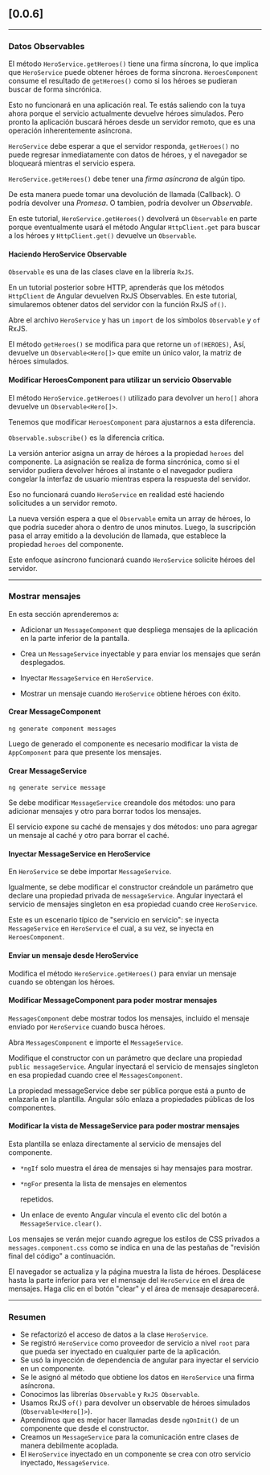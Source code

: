 ## [0.0.6]

----

### Datos Observables
El método `HeroService.getHeroes()` tiene una firma síncrona, lo que implica que `HeroService` puede obtener héroes de forma síncrona. `HeroesComponent` consume el resultado de `getHeroes()` como si los héroes se pudieran buscar de forma sincrónica.

Esto no funcionará en una aplicación real. Te estás saliendo con la tuya ahora porque el servicio actualmente devuelve héroes simulados. Pero pronto la aplicación buscará héroes desde un servidor remoto, que es una operación inherentemente asíncrona.

`HeroService` debe esperar a que el servidor responda, `getHeroes()` no puede regresar inmediatamente con datos de héroes, y el navegador se bloqueará mientras el servicio espera.

`HeroService.getHeroes()` debe tener una *firma asíncrona* de algún tipo.

De esta manera puede tomar una devolución de llamada (Callback). O podría devolver una *Promesa*. O tambien, podría devolver un *Observable*.

En este tutorial, `HeroService.getHeroes()` devolverá un `Observable` en parte porque eventualmente usará el método Angular `HttpClient.get` para buscar a los héroes y `HttpClient.get()` devuelve un `Observable`.

#### Haciendo HeroService Observable
`Observable` es una de las clases clave en la librería `RxJS`.

En un tutorial posterior sobre HTTP, aprenderás que los métodos `HttpClient` de Angular devuelven RxJS Observables. En este tutorial, simularemos obtener datos del servidor con la función RxJS `of()`.

Abre el archivo `HeroService` y has un `import` de los símbolos `Observable` y `of` RxJS.

El método `getHeroes()` se modifica para que retorne un `of(HEROES)`, Así, devuelve un `Observable<Hero[]>` que emite un único valor, la matriz de héroes simulados.

#### Modificar HeroesComponent para utilizar un servicio Observable
El método `HeroService.getHeroes()` utilizado para devolver un `hero[]` ahora devuelve un `Observable<Hero[]>`.

Tenemos que modificar `HeroesComponent` para ajustarnos a esta diferencia.

`Observable.subscribe()` es la diferencia crítica.

La versión anterior asigna un array de héroes a la propiedad `heroes` del componente. La asignación se realiza de forma sincrónica, como si el servidor pudiera devolver héroes al instante o el navegador pudiera congelar la interfaz de usuario mientras espera la respuesta del servidor.

Eso no funcionará cuando `HeroService` en realidad esté haciendo solicitudes a un servidor remoto.

La nueva versión espera a que el `Observable` emita un array de héroes, lo que podría suceder ahora o dentro de unos minutos. Luego, la suscripción pasa el array emitido a la devolución de llamada, que establece la propiedad `heroes` del componente.

Este enfoque asíncrono funcionará cuando `HeroService` solicite héroes del servidor.

----

### Mostrar mensajes
En esta sección aprenderemos a:

* Adicionar un `MessageComponent` que despliega mensajes de la aplicación en la parte inferior de la pantalla.

* Crea un `MessageService` inyectable y para enviar los mensajes que serán desplegados.

* Inyectar `MessageService` en `HeroService`.

* Mostrar un mensaje cuando `HeroService` obtiene héroes con éxito.

#### Crear MessageComponent

`ng generate component messages`

Luego de generado el componente es necesario modificar la vista de `AppComponent` para que presente los mensajes.

#### Crear MessageService

`ng generate service message`

Se debe modificar `MessageService` creandole dos métodos: uno para adicionar mensajes y otro para borrar todos los mensajes.

El servicio expone su caché de mensajes y dos métodos: uno para agregar un mensaje al caché y otro para borrar el caché.

#### Inyectar MessageService en HeroService
En `HeroService` se debe importar `MessageService`.

Igualmente, se debe modificar el constructor creándole un parámetro que declare una propiedad privada de `messageService`. Angular inyectará el servicio de mensajes singleton en esa propiedad cuando cree `HeroService`.

Este es un escenario típico de "servicio en servicio": se inyecta `MessageService` en `HeroService` el cual, a su vez, se inyecta en `HeroesComponent`.

#### Enviar un mensaje desde HeroService
Modifica el método `HeroService.getHeroes()` para enviar un mensaje cuando se obtengan los héroes.

#### Modificar MessageComponent para poder mostrar mensajes
`MessagesComponent` debe mostrar todos los mensajes, incluido el mensaje enviado por `HeroService` cuando busca héroes.

Abra `MessagesComponent` e importe el `MessageService`.

Modifique el constructor con un parámetro que declare una propiedad `public messageService`. Angular inyectará el servicio de mensajes singleton en esa propiedad cuando cree el `MessagesComponent`.

La propiedad messageService debe ser pública porque está a punto de enlazarla en la plantilla. Angular sólo enlaza a propiedades públicas de los componentes.

#### Modificar la vista de MessageService para poder mostrar mensajes
Esta plantilla se enlaza directamente al servicio de mensajes del componente.

* `*ngIf` solo muestra el área de mensajes si hay mensajes para mostrar.

* `*ngFor` presenta la lista de mensajes en elementos <div> repetidos.

* Un enlace de evento Angular vincula el evento clic del botón a `MessageService.clear()`.

Los mensajes se verán mejor cuando agregue los estilos de CSS privados a `messages.component.css` como se indica en una de las pestañas de "revisión final del código" a continuación.

El navegador se actualiza y la página muestra la lista de héroes. Desplácese hasta la parte inferior para ver el mensaje del `HeroService` en el área de mensajes. Haga clic en el botón "clear" y el área de mensaje desaparecerá.

----

### Resumen

* Se refactorizó el acceso de datos a la clase `HeroService`.
* Se registró `HeroService` como proveedor de servicio a nivel `root` para que pueda ser inyectado en cualquier parte de la aplicación.
* Se usó la inyección de dependencia de angular para inyectar el servicio en un componente.
* Se le asignó al método que obtiene los datos en `HeroService` una firma asíncrona.
* Conocimos las librerías `Observable` y `RxJS Observable`.
* Usamos RxJS `of()` para devolver un observable de héroes simulados (`Observable<Hero[]>`).
* Aprendimos que es mejor hacer llamadas desde `ngOnInit()` de un componente que desde el constructor.
* Creamos un `MessageService` para la comunicación entre clases de manera debilmente acoplada.
* El `HeroService` inyectado en un componente se crea con otro servicio inyectado, `MessageService`.
